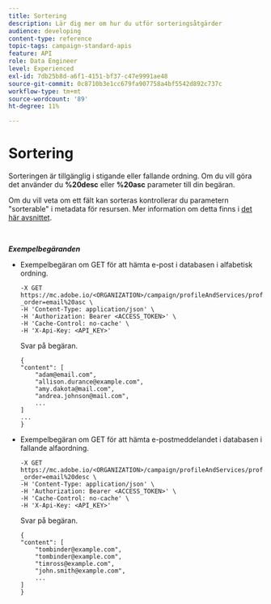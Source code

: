 ```yaml
---
title: Sortering
description: Lär dig mer om hur du utför sorteringsåtgärder
audience: developing
content-type: reference
topic-tags: campaign-standard-apis
feature: API
role: Data Engineer
level: Experienced
exl-id: 7db25b8d-a6f1-4151-bf37-c47e9991ae48
source-git-commit: 0c8710b3e1cc679fa907758a4bf5542d892c737c
workflow-type: tm+mt
source-wordcount: '89'
ht-degree: 11%

---
```


# Sortering

Sorteringen är tillgänglig i stigande eller fallande ordning. Om du vill göra det använder du **%20desc** eller **%20asc** parameter till din begäran.

Om du vill veta om ett fält kan sorteras kontrollerar du parametern &quot;sorterable&quot; i metadata för resursen. Mer information om detta finns i [det här avsnittet](../../api/using/metadata-mechanism.md).

<br/>

***Exempelbegäranden***

* Exempelbegäran om GET för att hämta e-post i databasen i alfabetisk ordning.

  ```
  -X GET https://mc.adobe.io/<ORGANIZATION>/campaign/profileAndServices/profile/email?_order=email%20asc \
  -H 'Content-Type: application/json' \
  -H 'Authorization: Bearer <ACCESS_TOKEN>' \
  -H 'Cache-Control: no-cache' \
  -H 'X-Api-Key: <API_KEY>'
  ```

  Svar på begäran.

  ```
  {
  "content": [
      "adam@email.com",
      "allison.durance@example.com",
      "amy.dakota@mail.com",
      "andrea.johnson@mail.com",
      ...
  ]
  ...
  }
  ```

* Exempelbegäran om GET för att hämta e-postmeddelandet i databasen i fallande alfaordning.

  ```
  -X GET https://mc.adobe.io/<ORGANIZATION>/campaign/profileAndServices/profile/email?_order=email%20desc \
  -H 'Content-Type: application/json' \
  -H 'Authorization: Bearer <ACCESS_TOKEN>' \
  -H 'Cache-Control: no-cache' \
  -H 'X-Api-Key: <API_KEY>'
  ```

  Svar på begäran.

  ```
  {
  "content": [
      "tombinder@example.com",
      "tombinder@example.com",
      "timross@example.com",
      "john.smith@example.com",
      ...
  ]
  }
  ```
